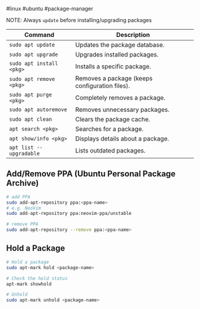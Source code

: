 #linux #ubuntu #package-manager 

NOTE: Always `update` before installing/upgrading packages

| Command                  | Description                                    |
| ------------------------ | ---------------------------------------------- |
| `sudo apt update`        | Updates the package database.                  |
| `sudo apt upgrade`       | Upgrades installed packages.                   |
| `sudo apt install <pkg>` | Installs a specific package.                   |
| `sudo apt remove <pkg>`  | Removes a package (keeps configuration files). |
| `sudo apt purge <pkg>`   | Completely removes a package.                  |
| `sudo apt autoremove`    | Removes unnecessary packages.                  |
| `sudo apt clean`         | Clears the package cache.                      |
| `apt search <pkg>`       | Searches for a package.                        |
| `apt show/info <pkg>`    | Displays details about a package.              |
| `apt list --upgradable`  | Lists outdated packages.                       |

## Add/Remove PPA (Ubuntu Personal Package Archive)

```bash
# add PPA
sudo add-apt-repository ppa:<ppa-name>
# e.g. NeoVim
sudo add-apt-repository ppa:neovim-ppa/unstable

# remove PPA
sudo add-apt-repository --remove ppa:<ppa-name>
```

## Hold a Package

```bash
# Hold a package
sudo apt-mark hold <package-name>

# Check the hold status
apt-mark showhold

# Unhold
sudo apt-mark unhold <package-name>
```